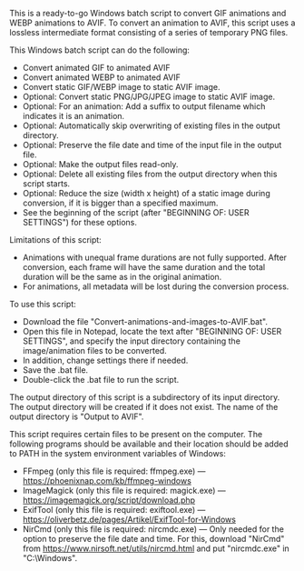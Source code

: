 This is a ready-to-go Windows batch script to convert GIF animations and WEBP animations to AVIF. To convert an animation to AVIF, this script uses a lossless intermediate format consisting of a series of temporary PNG files.

This Windows batch script can do the following:
- Convert animated GIF to animated AVIF
- Convert animated WEBP to animated AVIF
- Convert static GIF/WEBP image to static AVIF image.
- Optional: Convert static PNG/JPG/JPEG image to static AVIF image.
- Optional: For an animation: Add a suffix to output filename which indicates it is an animation.
- Optional: Automatically skip overwriting of existing files in the output directory.
- Optional: Preserve the file date and time of the input file in the output file.
- Optional: Make the output files read-only.
- Optional: Delete all existing files from the output directory when this script starts.
- Optional: Reduce the size (width x height) of a static image during conversion, if it is bigger than a specified maximum.
- See the beginning of the script (after "BEGINNING OF: USER SETTINGS") for these options.

Limitations of this script:
- Animations with unequal frame durations are not fully supported. After conversion, each frame will have the same duration and the total duration will be the same as in the original animation. 
- For animations, all metadata will be lost during the conversion process.

To use this script: 
- Download the file "Convert-animations-and-images-to-AVIF.bat". 
- Open this file in Notepad, locate the text after "BEGINNING OF: USER SETTINGS", and specify the input directory containing the image/animation files to be converted.
- In addition, change settings there if needed.
- Save the .bat file.
- Double-click the .bat file to run the script.

The output directory of this script is a subdirectory of its input directory. The output directory will be created if it does not exist. The name of the output directory is "Output to AVIF".

This script requires certain files to be present on the computer. The following programs should be available and their location should be added to PATH in the system environment variables of Windows:
- FFmpeg (only this file is required: ffmpeg.exe) — https://phoenixnap.com/kb/ffmpeg-windows
- ImageMagick (only this file is required: magick.exe) — https://imagemagick.org/script/download.php
- ExifTool (only this file is required: exiftool.exe) — https://oliverbetz.de/pages/Artikel/ExifTool-for-Windows
- NirCmd (only this file is required: nircmdc.exe) — Only needed for the option to preserve the file date and time. For this, download "NirCmd" from https://www.nirsoft.net/utils/nircmd.html and put "nircmdc.exe" in "C:\Windows".
